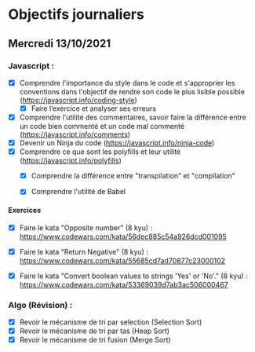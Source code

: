 # Objectifs journaliers

## Mercredi 13/10/2021

### Javascript :

* [x] Comprendre l'importance du style dans le code et s'approprier les conventions dans l'objectif de rendre son code le plus lisible possible (https://javascript.info/coding-style)
  * [x] Faire l’exercice et analyser ses erreurs
* [x] Comprendre l'utilité des commentaires, savoir faire la différence entre un code bien commenté et un code mal commenté (https://javascript.info/comments)
* [x] Devenir un Ninja du code (https://javascript.info/ninja-code)
* [x] Comprendre ce que sont les polyfills et leur utilité (https://javascript.info/polyfills)
  * [x] Comprendre la différence entre "transpilation" et "compilation"
  * [x] Comprendre l'utilité de Babel
  

#### Exercices

* [x]  Faire le kata "Opposite number" (8 kyu) : https://www.codewars.com/kata/56dec885c54a926dcd001095
* [x] Faire le kata "Return Negative" (8 kyu) : https://www.codewars.com/kata/55685cd7ad70877c23000102
* [x] Faire le kata "Convert boolean values to strings 'Yes' or 'No'." (8 kyu) : https://www.codewars.com/kata/53369039d7ab3ac506000467


### Algo (Révision) : 

  * [x] Revoir le mécanisme de tri par selection (Selection Sort)
  * [x] Revoir le mécanisme de tri par tas (Heap Sort)
  * [x] Revoir le mécanisme de tri fusion (Merge Sort)